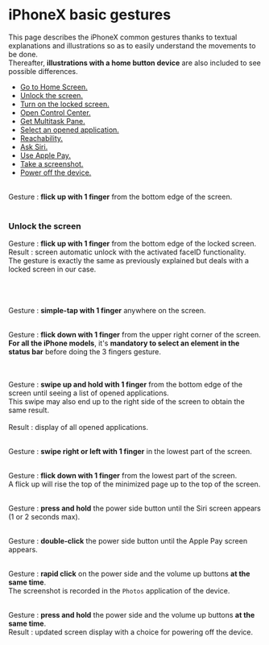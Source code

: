 # iPhoneX basic gestures

<script>$(document).ready(function () {
    setBreadcrumb([{"label":"iOS","url":"mobile-ios.html"},
                   {"label":"VoiceOver"}]);
    addSubMenu([
        {"label":"Design criteria","url":"criteria-ios.html"}, 
        {"label":"Developers guide","url":"dev-ios.html"},
        {"label":"VoiceOver","url":"voiceover.html"},
        {"label":"WWDC","url":"dev-ios-wwdc.html"},
        {"label":"Tests","url":"criteria-ios-test.html"}
    ]);        
});</script>

<span data-menuitem="mobile-ios"></span>

This page describes the iPhoneX common gestures thanks to textual explanations and illustrations so as to easily understand the movements to be done.
</br>Thereafter, **illustrations with a home button device** are also included to see possible differences.

- [Go to Home Screen.](#BackHome)
- [Unlock the screen.](#UnlockScreen)
- [Turn on the locked screen.](#TurnOnLockedScreen)
- [Open Control Center.](#ControlCenter)
- [Get Multitask Pane.](#Multitask)
- [Select an opened application.](#ChangeOpenedApp)
- [Reachability.](#Reachability)
- [Ask Siri.](#Siri)
- [Use Apple Pay.](#ApplePay)
- [Take a screenshot.](#Screenshot)
- [Power off the device.](#PowerOff)

<a name="BackHome"></a>
</br>Gesture : **flick up with 1 finger** from the bottom edge of the screen.
</br><img style="max-width: 700px; height: auto;" alt="" src="./images/iphonex_en_back_home.png" />
</br></br>
<a name="UnlockScreen"></a>
### Unlock the screen
Gesture : **flick up with 1 finger** from the bottom edge of the locked screen.
</br>Result : screen automatic unlock with the activated faceID functionality.
</br>The gesture is exactly the same as previously explained but deals with a locked screen in our case.

<a name="TurnOnLockedScreen"></a>
</br></br></br>Gesture : **simple-tap with 1 finger** anywhere on the screen.
</br><img style="max-width: 700px; height: auto;" alt="" src="./images/iphonex_en_turn_on_locked_screen.png" />

<a name="ControlCenter"></a>
</br>Gesture : **flick down with 1 finger** from the upper right corner of the screen.
</br>**For all the iPhone models**, it's **mandatory to select an element in the status bar** before doing the 3 fingers gesture.
</br><img style="max-width: 700px; height: auto;" alt="" src="./images/iphonex_en_control_center.png" />

<a name="Multitask"></a>
</br></br>Gesture : **swipe up and hold with 1 finger** from the bottom edge of the screen until seeing a list of opened applications.
</br>This swipe may also end up to the right side of the screen to obtain the same result.
</br></br>Result : display of all opened applications.
</br><img style="max-width: 700px; height: auto;" alt="" src="./images/iphonex_en_multitask.png" />

<a name="ChangeOpenedApp"></a>
</br>Gesture : **swipe right or left with 1 finger** in the lowest part of the screen.
</br><img style="max-width: 500px; height: auto;" alt="" src="./images/iphonex_en_change_opened_app.png" />

<a name="Reachability"></a>
</br>Gesture : **flick down with 1 finger** from the lowest part of the screen.
</br>A flick up will rise the top of the minimized page up to the top of the screen.
</br><img style="max-width: 700px; height: auto;" alt="" src="./images/iphonex_en_reachability.png" />

<a name="Siri"></a>
</br>Gesture : **press and hold** the power side button until the Siri screen appears (1 or 2 seconds max).
</br><img style="max-width: 700px; height: auto;" alt="" src="./images/iphonex_en_siri.png" />

<a name="ApplePay"></a>
</br>Gesture : **double-click** the power side button until the Apple Pay screen appears.
</br><img style="max-width: 700px; height: auto;" alt="" src="./images/iphonex_en_apple_pay.png" />

<a name="Screenshot"></a>
</br>Gesture : **rapid click** on the power side and the volume up buttons **at the same time**.
</br>The screenshot is recorded in the `Photos` application of the device.
</br><img style="max-width: 800px; height: auto;" alt="" src="./images/iphonex_en_screenshot.png" />

<a name="PowerOff"></a>
</br>Gesture : **press and hold** the power side and the volume up buttons **at the same time**.
</br>Result : updated screen display with a choice for powering off the device.
</br><img style="max-width: 800px; height: auto;" alt="" src="./images/iphonex_en_power_off.png" />

<!--  This file is part of a11y-guidelines | Our vision of mobile & web accessibility guidelines and best practices, with valid/invalid examples.
 Copyright (C) 2016  Orange SA
 See the Creative Commons Legal Code Attribution-ShareAlike 3.0 Unported License for more details (LICENSE file). -->